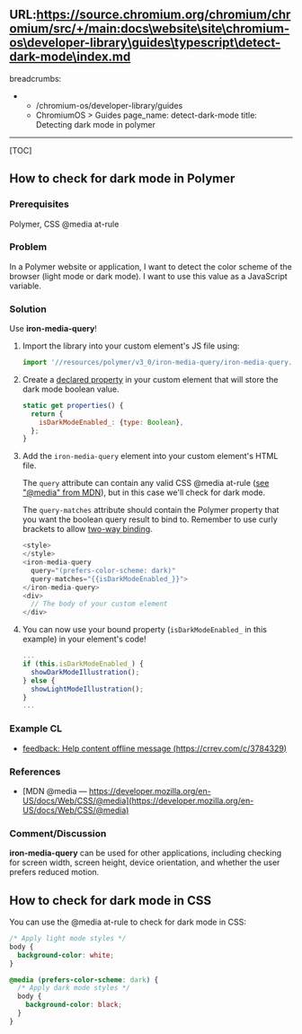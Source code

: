 URL:https://source.chromium.org/chromium/chromium/src/+/main:docs\website\site\chromium-os\developer-library\guides\typescript\detect-dark-mode\index.md
---
breadcrumbs:
- - /chromium-os/developer-library/guides
  - ChromiumOS > Guides
page_name: detect-dark-mode
title: Detecting dark mode in polymer
---

[TOC]

## How to check for dark mode in Polymer

### Prerequisites

Polymer, CSS @media at-rule

### Problem

In a Polymer website or application, I want to detect the color scheme of the
browser (light mode or dark mode). I want to use this value as a JavaScript
variable.

### Solution

Use **iron-media-query**!

1.  Import the library into your custom element's JS file using:

    ```javascript
    import '//resources/polymer/v3_0/iron-media-query/iron-media-query.js';
    ```

2.  Create a
    [declared property](https://polymer-library.polymer-project.org/3.0/docs/devguide/properties)
    in your custom element that will store the dark mode boolean value.

    ```javascript
    static get properties() {
      return {
        isDarkModeEnabled_: {type: Boolean},
      };
    }
    ```

3.  Add the `iron-media-query` element into your custom element's HTML file.

    The `query` attribute can contain any valid CSS @media at-rule
    ([see "@media" from MDN](https://developer.mozilla.org/en-US/docs/Web/CSS/@media)),
    but in this case we'll check for dark mode.

    The `query-matches` attribute should contain the Polymer property that you
    want the boolean query result to bind to. Remember to use curly brackets to
    allow
    [two-way binding](https://polymer-library.polymer-project.org/2.0/docs/devguide/data-binding#two-way-bindings).

    ```javascript
    <style>
    </style>
    <iron-media-query
      query="(prefers-color-scheme: dark)"
      query-matches="{{isDarkModeEnabled_}}">
    </iron-media-query>
    <div>
      // The body of your custom element
    </div>
    ```

4.  You can now use your bound property (`isDarkModeEnabled_` in this example)
    in your element's code!

    ```javascript
    ...
    if (this.isDarkModeEnabled_) {
      showDarkModeIllustration();
    } else {
      showLightModeIllustration();
    }
    ...
    ```

### Example CL

*   [feedback: Help content offline message (https://crrev.com/c/3784329)](https://crrev.com/c/3784329)

### References

*   [MDN @media — https://developer.mozilla.org/en-US/docs/Web/CSS/@media](https://developer.mozilla.org/en-US/docs/Web/CSS/@media)

### Comment/Discussion

**iron-media-query** can be used for other applications, including checking for
screen width, screen height, device orientation, and whether the user prefers
reduced motion.

## How to check for dark mode in CSS

You can use the @media at-rule to check for dark mode in CSS:

```css
/* Apply light mode styles */
body {
  background-color: white;
}

@media (prefers-color-scheme: dark) {
  /* Apply dark mode styles */
  body {
    background-color: black;
  }
}
```
